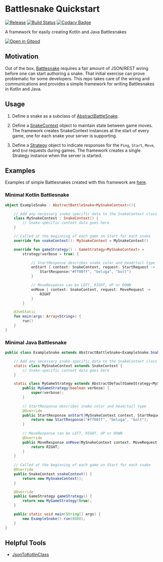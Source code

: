 # Battlesnake Quickstart 

[![Release](https://jitpack.io/v/pambrose/battlesnake-quickstart.svg)](https://jitpack.io/#pambrose/battlesnake-quickstart)
[![Build Status](https://travis-ci.org/pambrose/battlesnake-quickstart.svg?branch=master)](https://travis-ci.org/pambrose/battlesnake-quickstart)
[![Codacy Badge](https://api.codacy.com/project/badge/Grade/1abc3414ac6945ceae995618d66b45ba)](https://app.codacy.com/app/pambrose/battlesnake-quickstart?utm_source=github.com&utm_medium=referral&utm_content=pambrose/battlesnake-quickstart&utm_campaign=Badge_Grade_Dashboard)

A framework for easily creating Kotlin and Java Battlesnakes

[![Open in Gitpod](https://gitpod.io/button/open-in-gitpod.svg)](https://gitpod.io/#https://github.com/pambrose/battlesnake-quickstart)

## Motivation

Out of the box, [Battlesnake](https://battlesnake.io) requires a fair amount of JSON/REST wiring before one
can start authoring a snake. That initial exercise can prove problematic for some developers. 
This repo takes care of the wiring and communications and provides a simple framework for writing
Battlesnakes in Kotlin and Java.  

## Usage

1) Define a snake as a subclass of [AbstractBattleSnake](src/main/kotlin/io/battlesnake/core/AbstractBattleSnake.kt).

2) Define a [SnakeContext](src/main/kotlin/io/battlesnake/core/AbstractSnakeContext.kt) object to maintain
state between game moves. The framework creates SnakeContext instances at the start of every game, one for each snake 
your server is supporting.
                     
3) Define a [Strategy](src/main/kotlin/io/battlesnake/core/Strategy.kt) object to indicate responses 
for the `Ping`, `Start`, `Move`, and `End` requests during games. The framework creates a single Strategy 
instance when the server is started.

## Examples

Examples of simple Battlesnakes created with this framework are [here](https://github.com/pambrose/battlesnake-examples).

### Minimal Kotlin Battlesnake

```kotlin
object ExampleSnake : AbstractBattleSnake<MySnakeContext>(){

    // Add any necessary snake-specific data to the SnakeContext class
    class MySnakeContext : SnakeContext() {
        // Snake-specific context data goes here
    }

    // Called at the beginning of each game on Start for each snake
    override fun snakeContext(): MySnakeContext = MySnakeContext()

    override fun gameStrategy() : GameStrategy<MySnakeContext> =
        strategy(verbose = true) {

            // StartResponse describes snake color and head/tail type
            onStart { context: SnakeContext, request: StartRequest ->
                StartResponse("#ff00ff", "beluga", "bolt")
            }

            // MoveResponse can be LEFT, RIGHT, UP or DOWN
            onMove { context: SnakeContext, request: MoveRequest ->
                RIGHT
            }
        }

    @JvmStatic
    fun main(args: Array<String>) {
        run()
    }
}
```

### Minimal Java Battlesnake

```java
public class ExampleSnake extends AbstractBattleSnake<ExampleSnake.SnakeContext> {

    // Add any necessary snake-specific data to the SnakeContext class
    static class MySnakeContext extends SnakeContext {
        // Snake-specific context data goes here
    }

    static class MyGameStrategy extends AbstractDefaultGameStrategy<MySnakeContext> {
        public MyGameStrategy(boolean verbose) {
            super(verbose);
        }
        
        // StartResponse describes snake color and head/tail type
        @Override
        public StartResponse onStart(MySnakeContext context, StartRequest request) {
            return new StartResponse("#ff00ff", "beluga", "bolt");
        }
        
        // MoveResponse can be LEFT, RIGHT, UP or DOWN
        @Override
        public MoveResponse onMove(MySnakeContext context, MoveRequest request) {
            return RIGHT;
        }
    }              
    
    // Called at the beginning of each game on Start for each snake
    @Override
    public SnakeContext snakeContext() {
        return new MySnakeContext();
    }

    @Override
    public GameStrategy gameStrategy() {
        return new MyGameStrategy(true);
    }

    public static void main(String[] args) {
        new ExampleSnake().run(8080);
    }
}
```

## Helpful Tools

* [JsonToKotlinClass](https://github.com/wuseal/JsonToKotlinClass)